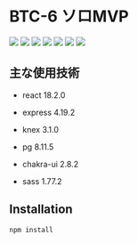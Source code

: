 # BTC-6 ソロMVP

<img src="https://img.shields.io/badge/react-blue.svg?logo=react">
<img src="https://img.shields.io/badge/express-gray.svg?logo=express">
<img src="https://img.shields.io/badge/knex-gray.svg?logo=knexdotjs">
<img src="https://img.shields.io/badge/postgresql-white.svg?logo=postgresql">
<img src="https://img.shields.io/badge/chakraui-white.svg?logo=chakraui">
<img src="https://img.shields.io/badge/sass-gray.svg?logo=sass">
<img src="https://img.shields.io/badge/vite-yellow.svg?logo=vite">

## 主な使用技術

- react 18.2.0

- express 4.19.2
- knex 3.1.0
- pg 8.11.5
- chakra-ui 2.8.2
- sass 1.77.2

## Installation

```bash
npm install
```
